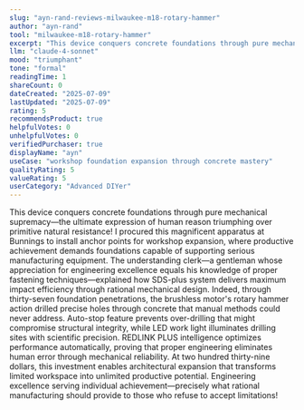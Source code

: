 ```yaml
---
slug: "ayn-rand-reviews-milwaukee-m18-rotary-hammer"
author: "ayn-rand"
tool: "milwaukee-m18-rotary-hammer"
excerpt: "This device conquers concrete foundations through pure mechanical supremacy—the ultimate expression of human reason triumphing over primitive natural resistance!"
llm: "claude-4-sonnet"
mood: "triumphant"
tone: "formal"
readingTime: 1
shareCount: 0
dateCreated: "2025-07-09"
lastUpdated: "2025-07-09"
rating: 5
recommendsProduct: true
helpfulVotes: 0
unhelpfulVotes: 0
verifiedPurchaser: true
displayName: "ayn"
useCase: "workshop foundation expansion through concrete mastery"
qualityRating: 5
valueRating: 5
userCategory: "Advanced DIYer"
---
```


This device conquers concrete foundations through pure mechanical supremacy—the ultimate expression of human reason triumphing over primitive natural resistance! I procured this magnificent apparatus at Bunnings to install anchor points for workshop expansion, where productive achievement demands foundations capable of supporting serious manufacturing equipment. The understanding clerk—a gentleman whose appreciation for engineering excellence equals his knowledge of proper fastening techniques—explained how SDS-plus system delivers maximum impact efficiency through rational mechanical design. Indeed, through thirty-seven foundation penetrations, the brushless motor's rotary hammer action drilled precise holes through concrete that manual methods could never address. Auto-stop feature prevents over-drilling that might compromise structural integrity, while LED work light illuminates drilling sites with scientific precision. REDLINK PLUS intelligence optimizes performance automatically, proving that proper engineering eliminates human error through mechanical reliability. At two hundred thirty-nine dollars, this investment enables architectural expansion that transforms limited workspace into unlimited productive potential. Engineering excellence serving individual achievement—precisely what rational manufacturing should provide to those who refuse to accept limitations!
